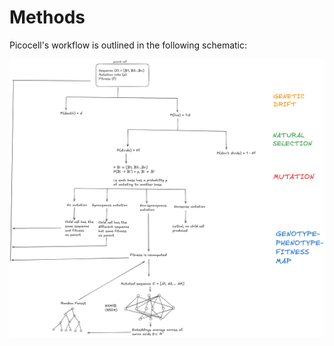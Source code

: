 # Methods

Picocell's workflow is outlined in the following schematic:

![methods](methods_overview.png)
